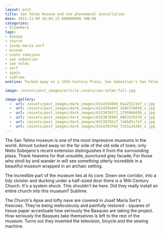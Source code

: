 ```yaml
---
layout: post
title: San Telmo Museum and one phenomenal installation
date: 2011-11-09 16:04:23.000000000 +08:00
categories:
- Elsewhere
tags:
- basque
- church
- josep maria serf
- museum
- nieto sobejano
- san sebastian
- san telmo
- serf
- spain
- sublime
oneline: Tucked away on a 15th Century Plaza, San Sebastian's San Telmo Museum is a rather nice museum with a rather wonderful main feature.

image: /assets/post_images/article_covers/san-telmo-full.jpg

image-gallery:
  -  url: /assets/post_images/dark_images/6314394966_0a425223ef_z.jpg
  -  url: /assets/post_images/dark_images/6314394442_3e9e72b018_z.jpg
  -  url: /assets/post_images/dark_images/6313876371_179586609b_z.jpg
  -  url: /assets/post_images/dark_images/6313876905_0057e7b2f0_z.jpg
  -  url: /assets/post_images/dark_images/6313875617_7a6bd5c7ef_z.jpg
  -  url: /assets/post_images/dark_images/6314393764_f251a34301_z.jpg
---
```

The San Telmo museum is one of the most impressive museums in the world. Almost tucked away on the far side of the old side of town; only Nieto Sobejano's recent extension distinguishes it from the surrounding plaza. Thank heavens for that unsubtle, punctured grey facade; For those who stroll by and wander in will see something utterly incredible in a beautiful museum wrapped in an archaic setting.

The incredible part of the museum lies at its core. Down one corridor, into a tidy cloister and ducking under a half-sized door there is a 16th Century Church. It's a system shock. This shouldn't be here. Did they really install an entire church into this museum? Sublime.

The Church's Apse and lofty nave are covered in Josef Maria Sert's frescoes. They're being meticulously and painfully restored - squares of tissue paper accentuate how seriously the Basques are taking the project. How seriously the Basques take themselves is left to the rest of the museum. Turns out they invented the television, bicycle and the sewing machine.